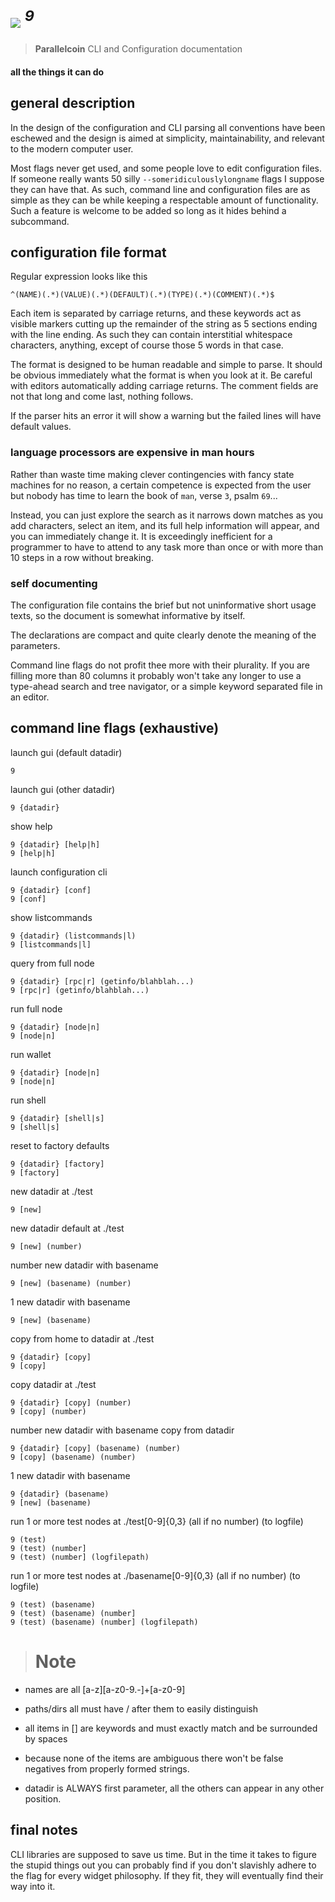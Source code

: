 # <img src="https://git.parallelcoin.io/com/assets/raw/branch/master/logo/logo64x64.png"> <sup><i>9</i></sup> 
> **Parallelcoin** CLI and Configuration documentation

#### all the things it can do

## general description

In the design of the configuration and CLI parsing all conventions have been eschewed and the design is aimed at simplicity, maintainability, and relevant to the modern computer user.

Most flags never get used, and some people love to edit configuration files. If someone really wants 50 silly `--someridiculouslylongname` flags I suppose they can have that. As such, command line and configuration files are as simple as they can be while keeping a respectable amount of functionality. Such a feature is welcome to be added so long as it hides behind a subcommand.

## configuration file format

Regular expression looks like this

```
^(NAME)(.*)(VALUE)(.*)(DEFAULT)(.*)(TYPE)(.*)(COMMENT)(.*)$
```

Each item is separated by carriage returns, and these keywords act as visible markers cutting up the remainder of the string as 5 sections ending with the line ending. As such they can contain interstitial whitespace characters, anything, except of course those 5 words in that case.

The format is designed to be human readable and simple to parse. It should be obvious immediately what the format is when you look at it. Be careful with editors automatically adding carriage returns. The comment fields are not that long and come last, nothing follows.

If the parser hits an error it will show a warning but the failed lines will have default values.

### language processors are expensive in man hours

Rather than waste time making clever contingencies with fancy state machines for no reason, a certain competence is expected from the user but nobody has time to learn the book of `man`, verse `3`, psalm `69`...

Instead, you can just explore the search as it narrows down matches as you add characters, select an item, and its full help information will appear, and you can immediately change it. It is exceedingly inefficient for a programmer to have to attend to any task more than once or with more than 10 steps in a row without breaking.

### self documenting

The configuration file contains the brief but not uninformative short usage texts, so the document is somewhat informative by itself.

The declarations are compact and quite clearly denote the meaning of the parameters.

Command line flags do not profit thee more with their plurality. If you are filling more than 80 columns it probably won't take any longer to use a type-ahead search and tree navigator, or a simple keyword separated file in an editor.

## command line flags (exhaustive)

launch gui (default datadir)

    9

launch gui (other datadir)

    9 {datadir}

show help

    9 {datadir} [help|h]
    9 [help|h]

launch configuration cli

    9 {datadir} [conf]
    9 [conf]

show listcommands

    9 {datadir} (listcommands|l)
    9 [listcommands|l]

query from full node

	9 {datadir} [rpc|r] (getinfo/blahblah...)
	9 [rpc|r] (getinfo/blahblah...)

run full node

	9 {datadir} [node|n]
	9 [node|n]

run wallet

	9 {datadir} [node|n]
	9 [node|n]

run shell

	9 {datadir} [shell|s]
	9 [shell|s]

reset to factory defaults

	9 {datadir} [factory]
	9 [factory]

new datadir at ./test

	9 [new]

new datadir default at ./test

	9 [new] (number)

number new datadir with basename

	9 [new] (basename) (number)
		
1 new datadir with basename		

	9 [new] (basename)

copy from home to datadir at ./test

	9 {datadir} [copy]
	9 [copy]

copy datadir at ./test

	9 {datadir} [copy] (number)
	9 [copy] (number)

number new datadir with basename copy from datadir

	9 {datadir} [copy] (basename) (number)
	9 [copy] (basename) (number)
		
1 new datadir with basename		

	9 {datadir} (basename)
	9 [new] (basename)

run 1 or more test nodes at ./test[0-9]{0,3} (all if no number) (to logfile)

	9 (test)
	9 (test) (number]
	9 (test) (number] (logfilepath)

run 1 or more test nodes at ./basename[0-9]{0,3} (all if no number) (to logfile)

	9 (test) (basename) 
	9 (test) (basename) (number]
	9 (test) (basename) (number] (logfilepath)

> # Note

- names are all [a-z][a-z0-9.-]+[a-z0-9]
 
- paths/dirs all must have / after them to easily distinguish

- all items in [] are keywords and must exactly match and be surrounded by spaces
 
- because none of the items are ambiguous there won't be false negatives from properly formed strings.

- datadir is ALWAYS first parameter, all the others can appear in any other position.

## final notes

CLI libraries are supposed to save us time. But in the time it takes to figure the stupid things out you can probably find if you don't slavishly adhere to the flag for every widget philosophy. If they fit, they will eventually find their way into it.